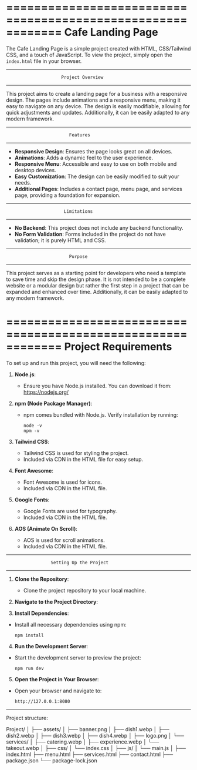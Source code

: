 ============================================================
                         Cafe Landing Page
============================================================

The Cafe Landing Page is a simple project created with HTML, 
CSS/Tailwind CSS, and a touch of JavaScript. To view the 
project, simply open the `index.html` file in your browser.

------------------------------------------------------------
                         Project Overview
------------------------------------------------------------

This project aims to create a landing page for a business 
with a responsive design. The pages include animations and 
a responsive menu, making it easy to navigate on any device. 
The design is easily modifiable, allowing for quick adjustments 
and updates. Additionally, it can be easily adapted to any 
modern framework.

------------------------------------------------------------
                            Features
------------------------------------------------------------

- **Responsive Design**: Ensures the page looks great on 
  all devices.
- **Animations**: Adds a dynamic feel to the user experience.
- **Responsive Menu**: Accessible and easy to use on both 
  mobile and desktop devices.
- **Easy Customization**: The design can be easily modified 
  to suit your needs.
- **Additional Pages**: Includes a contact page, menu page, 
  and services page, providing a foundation for expansion.

------------------------------------------------------------
                          Limitations
------------------------------------------------------------

- **No Backend**: This project does not include any backend 
  functionality.
- **No Form Validation**: Forms included in the project do 
  not have validation; it is purely HTML and CSS.

------------------------------------------------------------
                            Purpose
------------------------------------------------------------

This project serves as a starting point for developers who 
need a template to save time and skip the design phase. It 
is not intended to be a complete website or a modular design 
but rather the first step in a project that can be expanded 
and enhanced over time. Additionally, it can be easily adapted 
to any modern framework.

============================================================
                         Project Requirements
============================================================

To set up and run this project, you will need the following:

1. **Node.js**: 
   - Ensure you have Node.js installed. You can download it from:
     https://nodejs.org/

2. **npm (Node Package Manager)**:
   - npm comes bundled with Node.js. Verify installation by running:
     ```
     node -v
     npm -v
     ```

3. **Tailwind CSS**:
   - Tailwind CSS is used for styling the project.
   - Included via CDN in the HTML file for easy setup.

4. **Font Awesome**:
   - Font Awesome is used for icons.
   - Included via CDN in the HTML file.

5. **Google Fonts**:
   - Google Fonts are used for typography.
   - Included via CDN in the HTML file.

6. **AOS (Animate On Scroll)**:
   - AOS is used for scroll animations.
   - Included via CDN in the HTML file.

------------------------------------------------------------
                     Setting Up the Project
------------------------------------------------------------

1. **Clone the Repository**:
   - Clone the project repository to your local machine.

2. **Navigate to the Project Directory**:

3. **Install Dependencies**:
- Install all necessary dependencies using npm:
  ```
  npm install
  ```

4. **Run the Development Server**:
- Start the development server to preview the project:
  ```
  npm run dev
  ```

5. **Open the Project in Your Browser**:
- Open your browser and navigate to:
  ```
  http://127.0.0.1:8080
  ```

------------------------------------------------------------
Project structure:

Project/
│
├── assets/
│   ├── banner.png
│   ├── dish1.webp
│   ├── dish2.webp
│   ├── dish3.webp
│   ├── dish4.webp
│   ├── logo.png
│   └── services/
│       ├── catering.webp
│       ├── experience.webp
│       └── takeout.webp
│
├── css/
│   └── index.css
│
├── js/
│   └── main.js
│
├── index.html
├── menu.html
├── services.html
├── contact.html
├── package.json
└── package-lock.json